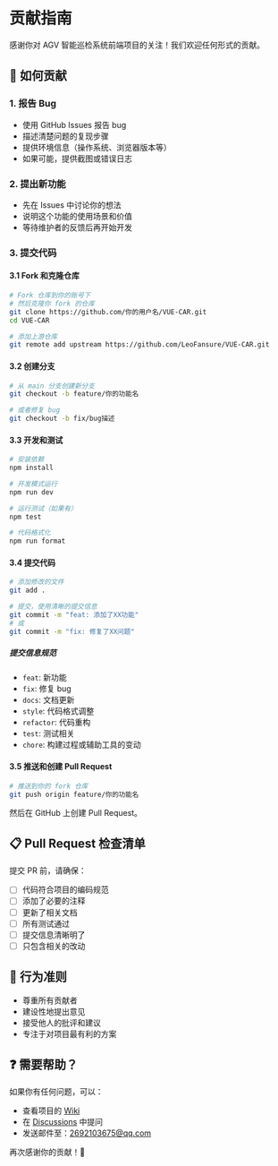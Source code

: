  # 贡献指南

感谢你对 AGV 智能巡检系统前端项目的关注！我们欢迎任何形式的贡献。

## 🎯 如何贡献

### 1. 报告 Bug
- 使用 GitHub Issues 报告 bug
- 描述清楚问题的复现步骤
- 提供环境信息（操作系统、浏览器版本等）
- 如果可能，提供截图或错误日志

### 2. 提出新功能
- 先在 Issues 中讨论你的想法
- 说明这个功能的使用场景和价值
- 等待维护者的反馈后再开始开发

### 3. 提交代码

#### 3.1 Fork 和克隆仓库
```bash
# Fork 仓库到你的账号下
# 然后克隆你 fork 的仓库
git clone https://github.com/你的用户名/VUE-CAR.git
cd VUE-CAR

# 添加上游仓库
git remote add upstream https://github.com/LeoFansure/VUE-CAR.git
```

#### 3.2 创建分支
```bash
# 从 main 分支创建新分支
git checkout -b feature/你的功能名

# 或者修复 bug
git checkout -b fix/bug描述
```

#### 3.3 开发和测试
```bash
# 安装依赖
npm install

# 开发模式运行
npm run dev

# 运行测试（如果有）
npm test

# 代码格式化
npm run format
```

#### 3.4 提交代码
```bash
# 添加修改的文件
git add .

# 提交，使用清晰的提交信息
git commit -m "feat: 添加了XX功能" 
# 或
git commit -m "fix: 修复了XX问题"
```

##### 提交信息规范
- `feat`: 新功能
- `fix`: 修复 bug
- `docs`: 文档更新
- `style`: 代码格式调整
- `refactor`: 代码重构
- `test`: 测试相关
- `chore`: 构建过程或辅助工具的变动

#### 3.5 推送和创建 Pull Request
```bash
# 推送到你的 fork 仓库
git push origin feature/你的功能名
```

然后在 GitHub 上创建 Pull Request。

## 📋 Pull Request 检查清单

提交 PR 前，请确保：
- [ ] 代码符合项目的编码规范
- [ ] 添加了必要的注释
- [ ] 更新了相关文档
- [ ] 所有测试通过
- [ ] 提交信息清晰明了
- [ ] 只包含相关的改动

## 🤝 行为准则

- 尊重所有贡献者
- 建设性地提出意见
- 接受他人的批评和建议
- 专注于对项目最有利的方案

## ❓ 需要帮助？

如果你有任何问题，可以：
- 查看项目的 [Wiki](https://github.com/LeoFansure/VUE-CAR/wiki)
- 在 [Discussions](https://github.com/LeoFansure/VUE-CAR/discussions) 中提问
- 发送邮件至：2692103675@qq.com

再次感谢你的贡献！🎉